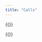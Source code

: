 ```yaml
---
title: "Calls"
---
```

{{<html>}}
<script>
window.location.replace("/contributions");</script>
{{</html>}}